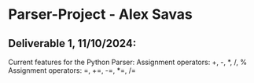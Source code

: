 # Parser-Project - Alex Savas
## Deliverable 1, 11/10/2024:
  Current features for the Python Parser: 
  Assignment operators: +, -, *, /, %
  Assignment operators: =, +=, -=, *=, /=
